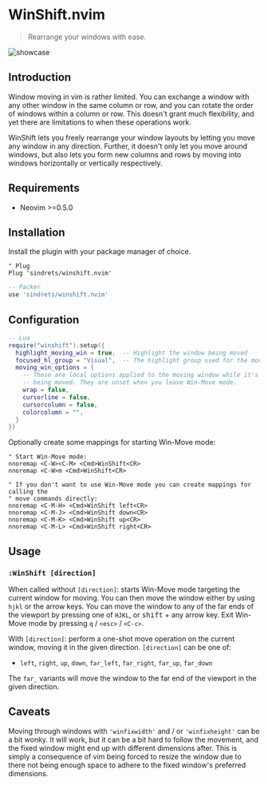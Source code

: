# WinShift.nvim

> Rearrange your windows with ease.

![showcase](https://user-images.githubusercontent.com/2786478/133154376-539474eb-73c9-4cd7-af8c-a6abb037c061.gif)

## Introduction

Window moving in vim is rather limited. You can exchange a window with any other
window in the same column or row, and you can rotate the order of windows within
a column or row. This doesn't grant much flexibility, and yet there are
limitations to when these operations work.

WinShift lets you freely rearrange your window layouts by letting you move any
window in any direction. Further, it doesn't only let you move around windows,
but also lets you form new columns and rows by moving into windows horizontally
or vertically respectively.

## Requirements

- Neovim >=0.5.0

## Installation

Install the plugin with your package manager of choice.

```vim
" Plug
Plug 'sindrets/winshift.nvim'
```

```lua
-- Packer
use 'sindrets/winshift.nvim'
```

## Configuration

```lua
-- Lua
require("winshift").setup({
  highlight_moving_win = true,  -- Highlight the window being moved
  focused_hl_group = "Visual",  -- The highlight group used for the moving window
  moving_win_options = {
    -- These are local options applied to the moving window while it's
    -- being moved. They are unset when you leave Win-Move mode.
    wrap = false,
    cursorline = false,
    cursorcolumn = false,
    colorcolumn = "",
  }
})
```

Optionally create some mappings for starting Win-Move mode:

```vim
" Start Win-Move mode:
nnoremap <C-W><C-M> <Cmd>WinShift<CR>
nnoremap <C-W>m <Cmd>WinShift<CR>

" If you don't want to use Win-Move mode you can create mappings for calling the
" move commands directly:
nnoremap <C-M-H> <Cmd>WinShift left<CR>
nnoremap <C-M-J> <Cmd>WinShift down<CR>
nnoremap <C-M-K> <Cmd>WinShift up<CR>
nnoremap <C-M-L> <Cmd>WinShift right<CR>
```

## Usage

### `:WinShift [direction]`

When called without `[direction]`: starts Win-Move mode targeting the current
window for moving. You can then move the window either by using `hjkl` or the
arrow keys. You can move the window to any of the far ends of the viewport by
pressing one of `HJKL`, or <kbd>shift</kbd> + any arrow key. Exit Win-Move mode
by pressing `q` / `<esc>` / `<C-c>`.

With `[direction]`: perform a one-shot move operation on the current window,
moving it in the given direction. `[direction]` can be one of:

- `left`, `right`, `up`, `down`, `far_left`, `far_right`, `far_up`, `far_down`

The `far_` variants will move the window to the far
end of the viewport in the given direction.

## Caveats

Moving through windows with `'winfixwidth'` and / or `'winfixheight'` can be a
bit wonky. It will work, but it can be a bit hard to follow the movement, and
the fixed window might end up with different dimensions after. This is simply a
consequence of vim being forced to resize the window due to there not being
enough space to adhere to the fixed window's preferred dimensions.
